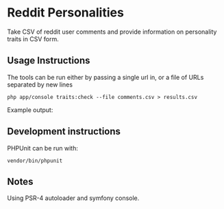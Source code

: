 # Reddit Personalities

Take CSV of reddit user comments and provide information on personality traits in CSV form.


## Usage Instructions

The tools can be run either by passing a single url in, or a file of URLs separated by new lines

	php app/console traits:check --file comments.csv > results.csv

Example output:


## Development instructions

PHPUnit can be run with:

	vendor/bin/phpunit

## Notes

Using PSR-4 autoloader and symfony console.
